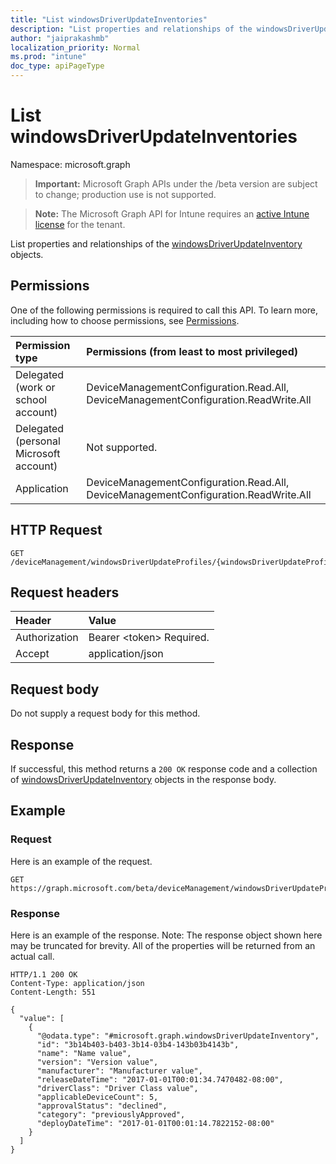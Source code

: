 ```yaml
---
title: "List windowsDriverUpdateInventories"
description: "List properties and relationships of the windowsDriverUpdateInventory objects."
author: "jaiprakashmb"
localization_priority: Normal
ms.prod: "intune"
doc_type: apiPageType
---
```


# List windowsDriverUpdateInventories

Namespace: microsoft.graph

> **Important:** Microsoft Graph APIs under the /beta version are subject to change; production use is not supported.

> **Note:** The Microsoft Graph API for Intune requires an [active Intune license](https://go.microsoft.com/fwlink/?linkid=839381) for the tenant.

List properties and relationships of the [windowsDriverUpdateInventory](../resources/intune-softwareupdate-windowsdriverupdateinventory.md) objects.

## Permissions
One of the following permissions is required to call this API. To learn more, including how to choose permissions, see [Permissions](/graph/permissions-reference).

<!-- { "blockType": "ignored"  } // Note: Removing this line will result in the permissions autogeneration tool overwriting the table. -->
|Permission type|Permissions (from least to most privileged)|
|:---|:---|
|Delegated (work or school account)|DeviceManagementConfiguration.Read.All, DeviceManagementConfiguration.ReadWrite.All|
|Delegated (personal Microsoft account)|Not supported.|
|Application|DeviceManagementConfiguration.Read.All, DeviceManagementConfiguration.ReadWrite.All|

## HTTP Request
<!-- {
  "blockType": "ignored"
}
-->
``` http
GET /deviceManagement/windowsDriverUpdateProfiles/{windowsDriverUpdateProfileId}/driverInventories
```

## Request headers
|Header|Value|
|:---|:---|
|Authorization|Bearer &lt;token&gt; Required.|
|Accept|application/json|

## Request body
Do not supply a request body for this method.

## Response
If successful, this method returns a `200 OK` response code and a collection of [windowsDriverUpdateInventory](../resources/intune-softwareupdate-windowsdriverupdateinventory.md) objects in the response body.

## Example

### Request
Here is an example of the request.
``` http
GET https://graph.microsoft.com/beta/deviceManagement/windowsDriverUpdateProfiles/{windowsDriverUpdateProfileId}/driverInventories
```

### Response
Here is an example of the response. Note: The response object shown here may be truncated for brevity. All of the properties will be returned from an actual call.
``` http
HTTP/1.1 200 OK
Content-Type: application/json
Content-Length: 551

{
  "value": [
    {
      "@odata.type": "#microsoft.graph.windowsDriverUpdateInventory",
      "id": "3b14b403-b403-3b14-03b4-143b03b4143b",
      "name": "Name value",
      "version": "Version value",
      "manufacturer": "Manufacturer value",
      "releaseDateTime": "2017-01-01T00:01:34.7470482-08:00",
      "driverClass": "Driver Class value",
      "applicableDeviceCount": 5,
      "approvalStatus": "declined",
      "category": "previouslyApproved",
      "deployDateTime": "2017-01-01T00:01:14.7822152-08:00"
    }
  ]
}
```

